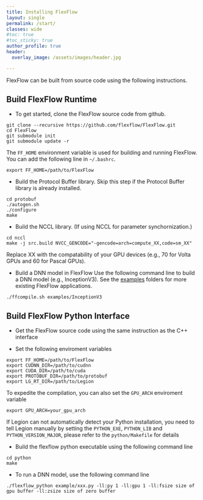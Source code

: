 ```yaml
---
title: Installing FlexFlow
layout: single
permalink: /start/
classes: wide
#toc: true
#toc_sticky: true
author_profile: true
header:
  overlay_image: /assets/images/header.jpg 

---
```

FlexFlow can be built from source code using the following instructions.

## Build FlexFlow Runtime

* To get started, clone the FlexFlow source code from github.
```
git clone --recursive https://github.com/flexflow/FlexFlow.git
cd FlexFlow
git submodule init
git submodule update -r
```
The `FF_HOME` environment variable is used for building and running FlexFlow. You can add the following line in `~/.bashrc`.
```
export FF_HOME=/path/to/FlexFlow
```

* Build the Protocol Buffer library.
Skip this step if the Protocol Buffer library is already installed.
```
cd protobuf
./autogen.sh
./configure
make
```
* Build the NCCL library. (If using NCCL for parameter synchornization.)
```
cd nccl
make -j src.build NVCC_GENCODE="-gencode=arch=compute_XX,code=sm_XX"
```
Replace XX with the compatability of your GPU devices (e.g., 70 for Volta GPUs and 60 for Pascal GPUs).

* Build a DNN model in FlexFlow
Use the following command line to build a DNN model (e.g., InceptionV3). See the [examples](examples) folders for more existing FlexFlow applications.
```
./ffcompile.sh examples/InceptionV3
```

## Build FlexFlow Python Interface

* Get the FlexFlow source code using the same instruction as the C++ interface

* Set the following enviroment variables
```
export FF_HOME=/path/to/FlexFlow
export CUDNN_DIR=/path/to/cudnn
export CUDA_DIR=/path/to/cuda
export PROTOBUF_DIR=/path/to/protobuf
export LG_RT_DIR=/path/to/Legion
```
To expedite the compilation, you can also set the `GPU_ARCH` enviroment variable
```
export GPU_ARCH=your_gpu_arch
``` 
If Legion can not automatically detect your Python installation, you need to tell Legion manually by setting the `PYTHON_EXE`, `PYTHON_LIB` and `PYTHON_VERSION_MAJOR`, please refer to the `python/Makefile` for details

* Build the flexflow python executable using the following command line
```
cd python
make 
```

* To run a DNN model, use the following command line
```
./flexflow_python example/xxx.py -ll:py 1 -ll:gpu 1 -ll:fsize size of gpu buffer -ll:zsize size of zero buffer
``` 
